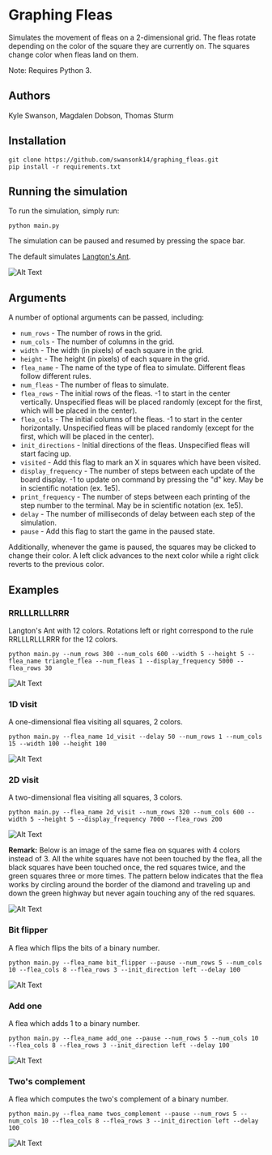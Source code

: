 # Graphing Fleas

Simulates the movement of fleas on a 2-dimensional grid. The fleas rotate depending on the color of the square they are currently on. The squares change color when fleas land on them.

Note: Requires Python 3.

## Authors

Kyle Swanson, Magdalen Dobson, Thomas Sturm

## Installation

```
git clone https://github.com/swansonk14/graphing_fleas.git
pip install -r requirements.txt
```

## Running the simulation

To run the simulation, simply run:

```
python main.py
```

The simulation can be paused and resumed by pressing the space bar.

The default simulates [Langton's Ant](https://en.wikipedia.org/wiki/Langton%27s_ant).

![Alt Text](images/langtons.gif)

## Arguments

A number of optional arguments can be passed, including:

* `num_rows` - The number of rows in the grid.
* `num_cols` - The number of columns in the grid.
* `width` - The width (in pixels) of each square in the grid.
* `height` - The height (in pixels) of each square in the grid.
* `flea_name` - The name of the type of flea to simulate. Different fleas follow different rules.
* `num_fleas` - The number of fleas to simulate.
* `flea_rows` - The initial rows of the fleas. -1 to start in the center vertically. Unspecified fleas will be placed randomly (except for the first, which will be placed in the center).
* `flea_cols` - The initial columns of the fleas. -1 to start in the center horizontally. Unspecified fleas will be placed randomly (except for the first, which will be placed in the center).
* `init_directions` - Initial directions of the fleas. Unspecified fleas will start facing up.
* `visited` - Add this flag to mark an X in squares which have been visited.
* `display_frequency` - The number of steps between each update of the board display. -1 to update on command by pressing the "d" key. May be in scientific notation (ex. 1e5).
* `print_frequency` - The number of steps between each printing of the step number to the terminal. May be in scientific notation (ex. 1e5).
* `delay` - The number of milliseconds of delay between each step of the simulation.
* `pause` - Add this flag to start the game in the paused state.

Additionally, whenever the game is paused, the squares may be clicked to change their color. A left click advances to the next color while a right click reverts to the previous color.

## Examples

### RRLLLRLLLRRR

Langton's Ant with 12 colors. Rotations left or right correspond to the rule RRLLLRLLLRRR for the 12 colors.

```
python main.py --num_rows 300 --num_cols 600 --width 5 --height 5 --flea_name triangle_flea --num_fleas 1 --display_frequency 5000 --flea_rows 30
```

![Alt Text](images/triangle.gif)

### 1D visit

A one-dimensional flea visiting all squares, 2 colors.

```
python main.py --flea_name 1d_visit --delay 50 --num_rows 1 --num_cols 15 --width 100 --height 100
```

![Alt Text](images/1d_visit.gif)

### 2D visit

A two-dimensional flea visiting all squares, 3 colors.

```
python main.py --flea_name 2d_visit --num_rows 320 --num_cols 600 --width 5 --height 5 --display_frequency 7000 --flea_rows 200
```

![Alt Text](images/2d_visit.gif)

**Remark:** Below is an image of the same flea on squares with 4 colors instead of 3. All the white squares have not been touched by the flea, all the black squares have been touched once, the red squares twice, and the green squares three or more times. The pattern below indicates that the flea works by circling around the border of the diamond and traveling up and down the green highway but never again touching any of the red squares.

![Alt Text](images/2d_visit_4_colors.png)

### Bit flipper

A flea which flips the bits of a binary number.

```
python main.py --flea_name bit_flipper --pause --num_rows 5 --num_cols 10 --flea_cols 8 --flea_rows 3 --init_direction left --delay 100
```

![Alt Text](images/bit_flipper.gif)

### Add one

A flea which adds 1 to a binary number.

```
python main.py --flea_name add_one --pause --num_rows 5 --num_cols 10 --flea_cols 8 --flea_rows 3 --init_direction left --delay 100
```

![Alt Text](images/add_one.gif)

### Two's complement

A flea which computes the two's complement of a binary number.

```
python main.py --flea_name twos_complement --pause --num_rows 5 --num_cols 10 --flea_cols 8 --flea_rows 3 --init_direction left --delay 100
```

![Alt Text](images/twos_complement.gif)
